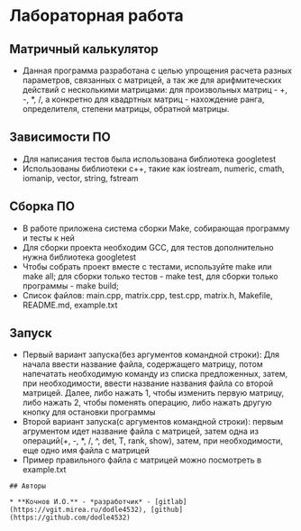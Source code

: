 # Лабораторная работа
## Матричный калькулятор
- Данная программа разработана с целью упрощения расчета разных параметров, связанных с матрицей, а так же для арифмитеческих действий с несколькими матрицами: для произвольных матриц - +, -, *, /, а конкретно для квадртных матриц - нахождение ранга, определителя, степени матрицы, обратной матрицы. 
## Зависимости ПО
- Для написания тестов была использована библиотека googletest
- Использованы библиотеки c++, такие как iostream, numeric, cmath, iomanip, vector, string, fstream
## Сборка ПО
- В работе приложена система сборки Make, собирающая программу и тесты к ней
- Для сборки проекта необходим GCC, для тестов дополнительно нужна библиотека googletest
- Чтобы собрать проект вместе с тестами, используйте make или make all; для сборки только тестов - make test, для сборки только программы - make build;
- Список файлов: main.cpp, matrix.cpp, test.cpp, matrix.h, Makefile, README.md, example.txt
## Запуск
- Первый вариант запуска(без аргументов командной строки): Для начала ввести название файла, содержащего матрицу, потом напечатать необходимую команду из списка предложенных, затем, при необходимости, ввести название названия файла со второй матрицей. Далее, либо нажать 1, чтобы изменить первую матрицу, либо нажать 2, чтобы поменять операцию, либо нажать другую кнопку для остановки программы
- Второй вариант запуска(с аргументов командной строки): первым агрументом идет название файла с матрицей, затем одна из операций(+, -, *, /, ^, det, T, rank, show), затем, при необходимости, еще одно имя файла с матрицей
- Пример правильного файла с матрицей можно посмотреть в example.txt
```
## Авторы

* **Кочнов И.О.** - *разработчик* - [gitlab](https://vgit.mirea.ru/dodle4532), [github](https://github.com/dodle4532)
```
